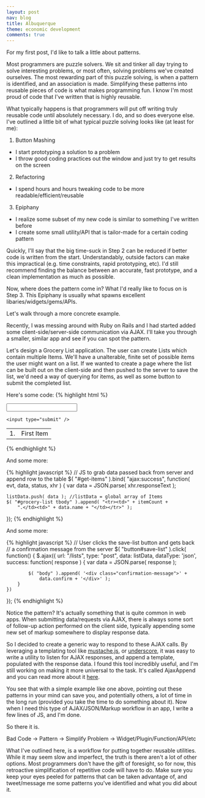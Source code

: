 ```yaml
---
layout: post
nav: blog
title: Albuquerque
theme: economic development
comments: true
---
```


For my first post, I'd like to talk a little about patterns.

Most programmers are puzzle solvers. We sit and tinker all day trying to solve interesting
problems, or most often, solving problems we've created ourselves. The most rewarding part of this puzzle solving,
is when a pattern is identified, and an association is made. Simplifying these patterns into reusable pieces of code
is what makes programming fun. I know I'm most proud of code that I've written that is highly reusable.

What typically happens is that programmers will put off writing truly reusable code until absolutely necessary. I do,
and so does everyone else. I've outlined a little bit of what typical puzzle solving looks like (at least for me):


1. Button Mashing
  - I start prototyping a solution to a problem
  - I throw good coding practices out the window and just try to get results on the screen
2. Refactoring
  - I spend hours and hours tweaking code to be more readable/efficient/reusable
3. Epiphany
  - I realize some subset of my new code is similar to something I've written before
  - I create some small utility/API that is tailor-made for a certain coding pattern

Quickly, I'll say that the big time-suck in Step 2 can be reduced if better code is written from the start.
Understandably, outside factors can make this impractical (e.g. time constraints, rapid prototyping, etc).
I'd still recommend finding the balance between an accurate, fast prototype, and a clean implementation as much as possible.

Now, where does the pattern come in? What I'd really like to focus on is Step 3. This Epiphany is usually what spawns excellent
libaries/widgets/gems/APIs.

Let's walk through a more concrete example.

Recently, I was messing around with Ruby on Rails and I had started added some client-side/server-side communication
via AJAX. I'll take you through a smaller, similar app and see if you can spot the pattern.

Let's design a Grocery List application. The user can create Lists which contain multiple Items.
We'll have a unalterable, finite set of possible items the user might want on a list.
If we wanted to create a page where the list can be built out on the client-side and then pushed to the server to save the list,
we'd need a way of querying for items, as well as some button to submit the completed list.

Here's some code:
{% highlight html %}
<!-- Submit this form with the name of the item to get back data from server -->
<form id="get-items" action="/items" method="get" data-remote="true">
    <input type="text" name="items[name]" />

    <input type="submit" />
</form>
<table id="grocery-list">
    <tbody>
        <tr>
            <td>1.</td>
            <td>First Item</td>
        </tr>
        <!-- Add new row here with the new item -->
    </tbody>
</table>
{% endhighlight %}

And some more:

{% highlight javascript %}
// JS to grab data passed back from server and append row to the table
$( "#get-items" ).bind( "ajax:success", function( evt, data, status, xhr ) {
    var data = JSON.parse( xhr.responseText );

    listData.push( data ); //listData = global array of Items
    $( "#grocery-list tbody" ).append( "<tr><td>" + itemCount +
        ".</td><td>" + data.name + "</td></tr>" );
});
{% endhighlight %}

And some more:

{% highlight javascript %}
// User clicks the save-list button and gets back
// a confirmation message from the server
$( "button#save-list" ).click( function() {
    $.ajax({
        url: "/lists",
        type: "post",
        data: listData,
        dataType: 'json',
        success: function( response ) {
            var data = JSON.parse( response );

            $( "body" ).append( '<div class="confirmation-message">' +
                data.confirm + '</div>' );
        }
    })
});
{% endhighlight %}

Notice the pattern? It's actually something that is quite common in web apps. When submitting data/requests via AJAX,
there is always some sort of follow-up action performed on the client side, typically appending some new set of markup
somewhere to display response data.

So I decided to create a generic way to respond to these AJAX calls. By leveraging a templating tool like
[mustache.js](http://mustache.github.com/), or
[underscore](http://underscorejs.org/#template), it was easy to write a utility to listen
for AJAX responses, and append a template, populated with the response data.
I found this tool incredibly useful, and I'm still working on making it
more universal to the task. It's called AjaxAppend and you can read more
about it [here](/projects/ajaxappend).

You see that with a simple example like one above, pointing out these patterns in your mind can save you, and potentially others,
a lot of time in the long run (provided you take the time to do something about it).
Now when I need this type of AJAX/JSON/Markup workflow in an app, I write a few lines of JS, and I'm done.

So there it is.

Bad Code -> Pattern -> Simplify Problem -> Widget/Plugin/Function/API/etc

What I've outlined here, is a workflow for putting together reusable utilities. While it may seem slow and imperfect,
the truth is there aren't a lot of other options. Most programmers don't have the gift of foresight, so for now, this retroactive
simplification of repetitive code will have to do. Make sure you keep your eyes peeled for patterns that can be taken advantage of,
and tweet/message me some patterns you've identified and what you did about it.
